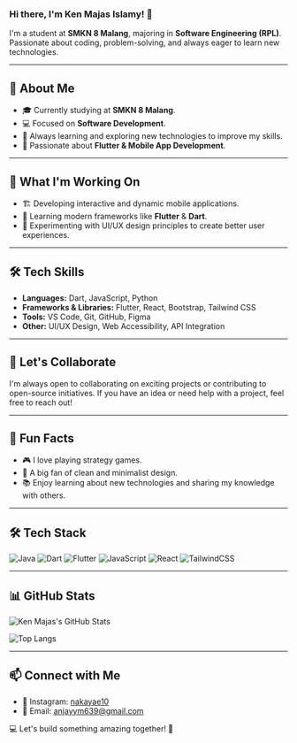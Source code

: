 ### Hi there, I'm Ken Majas Islamy! 👋

I'm a student at **SMKN 8 Malang**, majoring in **Software Engineering (RPL)**. Passionate about coding, problem-solving, and always eager to learn new technologies.

---

## 🚀 About Me

- 🎓 Currently studying at **SMKN 8 Malang**.
- 💻 Focused on **Software Development**.
- 🌱 Always learning and exploring new technologies to improve my skills.
- 🎨 Passionate about **Flutter & Mobile App Development**.

---

## 🔭 What I'm Working On

- 🏗️ Developing interactive and dynamic mobile applications.
- 📖 Learning modern frameworks like **Flutter** & **Dart**.
- 🎨 Experimenting with UI/UX design principles to create better user experiences.

---

## 🛠 Tech Skills

- **Languages:** Dart, JavaScript, Python
- **Frameworks & Libraries:** Flutter, React, Bootstrap, Tailwind CSS
- **Tools:** VS Code, Git, GitHub, Figma
- **Other:** UI/UX Design, Web Accessibility, API Integration

---

## 🤝 Let's Collaborate

I'm always open to collaborating on exciting projects or contributing to open-source initiatives. If you have an idea or need help with a project, feel free to reach out!

---

## 🎉 Fun Facts

- 🎮 I love playing strategy games.
- 🎨 A big fan of clean and minimalist design.
- 📚 Enjoy learning about new technologies and sharing my knowledge with others.

---

## 🛠 Tech Stack

![Java](https://img.shields.io/badge/Java-ED8B00?style=flat&logo=java&logoColor=white)
![Dart](https://img.shields.io/badge/Dart-0175C2?style=flat&logo=dart&logoColor=white)
![Flutter](https://img.shields.io/badge/Flutter-02569B?style=flat&logo=flutter&logoColor=white)
![JavaScript](https://img.shields.io/badge/JavaScript-F7DF1E?style=flat&logo=javascript&logoColor=black)
![React](https://img.shields.io/badge/React-61DAFB?style=flat&logo=react&logoColor=white)
![TailwindCSS](https://img.shields.io/badge/TailwindCSS-38B2AC?style=flat&logo=tailwind-css&logoColor=white)

---

## 📊 GitHub Stats

![Ken Majas's GitHub Stats](https://github-readme-stats.vercel.app/api?username=KenshiHimura29&show_icons=true&theme=dark)

![Top Langs](https://github-readme-stats.vercel.app/api/top-langs/?username=KenshiHimura29&layout=compact&theme=dark)

---

## 📫 Connect with Me

- 📸 Instagram: [nakayae10](https://instagram.com/nakayae10)
- 📩 Email: [anjayym639@gmail.com](mailto:anjayym639@gmail.com)

💻 Let's build something amazing together! 🚀
